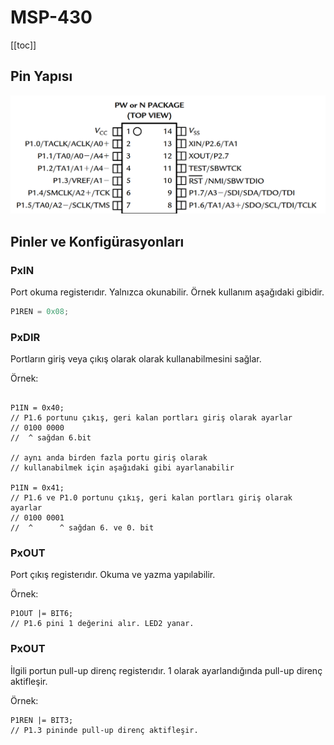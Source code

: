 # MSP-430

[[toc]]

## Pin Yapısı
![alt text](image.png)

## Pinler ve Konfigürasyonları

### PxIN

Port okuma registerıdır. Yalnızca okunabilir. Örnek kullanım aşağıdaki gibidir.

```c
P1REN = 0x08;


```

### PxDIR

Portların giriş veya çıkış olarak olarak kullanabilmesini sağlar.

Örnek:

```c{2,10}

P1IN = 0x40; 
// P1.6 portunu çıkış, geri kalan portları giriş olarak ayarlar
// 0100 0000
//  ^ sağdan 6.bit

// aynı anda birden fazla portu giriş olarak
// kullanabilmek için aşağıdaki gibi ayarlanabilir

P1IN = 0x41; 
// P1.6 ve P1.0 portunu çıkış, geri kalan portları giriş olarak ayarlar 
// 0100 0001
//  ^      ^ sağdan 6. ve 0. bit

```

### PxOUT

Port çıkış registerıdır. Okuma ve yazma yapılabilir.

Örnek:

```c{1}
P1OUT |= BIT6;
// P1.6 pini 1 değerini alır. LED2 yanar.
```

### PxOUT

İlgili portun pull-up direnç registerıdır. 1 olarak ayarlandığında pull-up direnç aktifleşir.

Örnek:

```c{1}
P1REN |= BIT3;
// P1.3 pininde pull-up direnç aktifleşir.
```